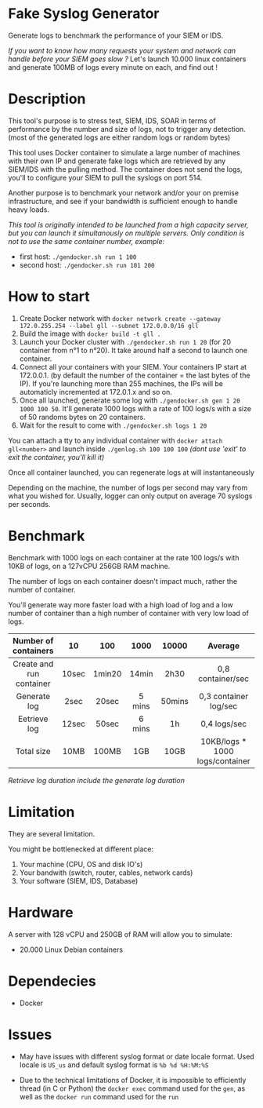 # Fake Syslog Generator

Generate logs to benchmark the performance of your SIEM or IDS.

*If you want to know how many requests your system and network can handle before your SIEM goes slow ?* Let's launch 10.000 linux containers and generate 100MB of logs every minute on each, and find out !

# Description

This tool's purpose is to stress test, SIEM, IDS, SOAR in terms of performance by the number and size of logs, not to trigger any detection. (most of the generated logs are either random logs or random bytes)

This tool uses Docker container to simulate a large number of machines with their own IP and generate fake logs which are retrieved by any SIEM/IDS with the pulling method. 
The container does not send the logs, you'll to configure your SIEM to pull the syslogs on port 514.

Another purpose is to benchmark your network and/or your on premise infrastructure, and see if your bandwidth is sufficient enough to handle heavy loads.

*This tool is originally intended to be launched from a high capacity server, but you can launch it simultanously on multiple servers. Only condition is not to use the same container number, example:*
- first host: `./gendocker.sh run 1 100`
- second host: `./gendocker.sh run 101 200`

# How to start

1. Create Docker network with `docker network create --gateway 172.0.255.254 --label gll --subnet 172.0.0.0/16 gll`
2. Build the image with `docker build -t gll .`
3. Launch your Docker cluster with `./gendocker.sh run 1 20` (for 20 container from n°1 to n°20). It take around half a second to launch one container.
4. Connect all your containers with your SIEM. Your containers IP start at 172.0.0.1. (by default the number of the container = the last bytes of the IP). If you're launching more than 255 machines, the IPs will be automaticly incremented at 172.0.1.x and so on.
5. Once all launched, generate some log with `./gendocker.sh gen 1 20 1000 100 50`. It'll generate 1000 logs with a rate of 100 logs/s with a size of 50 randoms bytes on 20 containers.
6. Wait for the result to come with `./gendocker.sh logs 1 20`


You can attach a tty to any individual container with `docker attach gll<number>` and launch inside `./genlog.sh 100 100 100` *(dont use 'exit' to exit the container, you'll kill it)*

Once all container launched, you can regenerate logs at will instantaneously

Depending on the machine, the number of logs per second may vary from what you wished for. Usually, logger can only output on average 70 syslogs per seconds.

# Benchmark

Benchmark with 1000 logs on each container at the rate 100 logs/s with 10KB of logs, on a 127vCPU 256GB RAM machine.

The number of logs on each container doesn't impact much, rather the number of container.

You'll generate way more faster load with a high load of log and a low number of container than a high number of container with very low load of logs.

| Number of containers | 10 | 100 | 1000 | 10000 | Average |
| :-: | :-: | :-: | :-: | :-: | :-: |
| Create and run container | 10sec | 1min20 | 14min | 2h30 | 0,8 container/sec |
| Generate log | 2sec | 20sec | 5 mins | 50mins | 0,3 container log/sec |
| Eetrieve log | 12sec | 50sec | 6 mins | 1h | 0,4 logs/sec |
| Total size | 10MB | 100MB | 1GB | 10GB | 10KB/logs * 1000 logs/container |

*Retrieve log duration include the generate log duration*

# Limitation

They are several limitation.

You might be bottlenecked at different place:
1. Your machine (CPU, OS and disk IO's)
2. Your bandwith (switch, router, cables, network cards)
3. Your software (SIEM, IDS, Database)

# Hardware

A server with 128 vCPU and 250GB of RAM will allow you to simulate:
- 20.000 Linux Debian containers

# Dependecies

- Docker

# Issues

* May have issues with different syslog format or date locale format.
Used locale is `US_us` and default syslog format is `%b %d %H:%M:%S`

* Due to the technical limitations of Docker, it is impossible to efficiently thread (in C or Python) the `docker exec` command used for the `gen`, as well as the `docker run` command used for the `run`